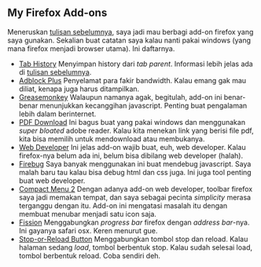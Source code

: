 ## My Firefox Add-ons

Meneruskan [tulisan sebelumnya](http://kriwil.com/journal/tab-history-add-on-firefox-yang-penting), saya jadi mau berbagi add-on firefox yang saya gunakan. Sekalian buat catatan saya kalau nanti pakai windows (yang mana firefox menjadi browser utama). Ini daftarnya.

* [Tab History](https://addons.mozilla.org/en-US/firefox/addon/1859)
Menyimpan history dari _tab parent_. Informasi lebih jelas ada di [tulisan sebelumnya](http://kriwil.com/journal/tab-history-add-on-firefox-yang-penting).
* [Adblock Plus](https://addons.mozilla.org/en-US/firefox/addon/1865)
Penyelamat para fakir bandwidth. Kalau emang gak mau diliat, kenapa juga harus ditampilkan.
* [Greasemonkey](https://addons.mozilla.org/en-US/firefox/addon/748)
Walaupun namanya agak, begitulah, add-on ini benar-benar menunjukkan kecanggihan javascript. Penting buat pengalaman lebih dalam berinternet.
* [PDF Download](https://addons.mozilla.org/en-US/firefox/addon/636)
Ini bagus buat yang pakai windows dan menggunakan _super bloated_ adobe reader. Kalau kita menekan link yang berisi file pdf, kita bisa memilih untuk mendownload atau membukanya.
* [Web Developer](https://addons.mozilla.org/en-US/firefox/addon/60)
Ini jelas add-on wajib buat, euh, web developer. Kalau firefox-nya belum ada ini, belum bisa dibilang web developer (halah).
* [Firebug](https://addons.mozilla.org/en-US/firefox/addon/1843)
Saya banyak menggunakan ini buat mendebug javascript. Saya malah baru tau kalau bisa debug html dan css juga. Ini juga tool penting buat web developer.
* [Compact Menu 2](https://addons.mozilla.org/en-US/firefox/addon/4550)
Dengan adanya add-on web developer, toolbar firefox saya jadi memakan tempat, dan saya sebagai pecinta _simplicity_ merasa terganggu dengan itu. Add-on ini mengatasi masalah itu dengan membuat menubar menjadi satu icon saja.
* [Fission](https://addons.mozilla.org/en-US/firefox/addon/1951)
Menggabungkan _progress bar_ firefox dengan _address bar_-nya. Ini gayanya safari osx. Keren menurut gue.
* [Stop-or-Reload Button](https://addons.mozilla.org/en-US/firefox/addon/313)
Menggabungkan tombol stop dan reload. Kalau halaman sedang _load_, tombol berbentuk stop. Kalau sudah selesai load, tombol berbentuk reload. Coba sendiri deh.

<!-- {"time": "2008-02-22 09:41:59", "title": "My Firefox Add-ons"} -->
